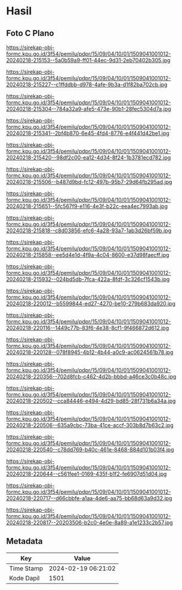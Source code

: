 # Hasil

## Foto C Plano

https://sirekap-obj-formc.kpu.go.id/3f54/pemilu/pdpr/15/09/04/10/01/1509041001012-20240218-215153--5a0b59a9-ff01-44ec-9d31-2eb70402b305.jpg

https://sirekap-obj-formc.kpu.go.id/3f54/pemilu/pdpr/15/09/04/10/01/1509041001012-20240218-215227--c1ffddbb-d978-4afe-9b3a-d1f82ba702cb.jpg

https://sirekap-obj-formc.kpu.go.id/3f54/pemilu/pdpr/15/09/04/10/01/1509041001012-20240218-215304--784a32a9-afe5-473e-90b1-28fec5304d7a.jpg

https://sirekap-obj-formc.kpu.go.id/3f54/pemilu/pdpr/15/09/04/10/01/1509041001012-20240218-215341--2bf4b870-6e45-4fd4-8776-e4f441d42be1.jpg

https://sirekap-obj-formc.kpu.go.id/3f54/pemilu/pdpr/15/09/04/10/01/1509041001012-20240218-215420--98df2c00-ea12-4d34-8f24-1b3781ecd782.jpg

https://sirekap-obj-formc.kpu.go.id/3f54/pemilu/pdpr/15/09/04/10/01/1509041001012-20240218-215506--b487d9bd-fc12-497b-95b7-29d64fb295ad.jpg

https://sirekap-obj-formc.kpu.go.id/3f54/pemilu/pdpr/15/09/04/10/01/1509041001012-20240218-215651--5fc567f9-e116-4e3f-b22c-eea4ec7993ab.jpg

https://sirekap-obj-formc.kpu.go.id/3f54/pemilu/pdpr/15/09/04/10/01/1509041001012-20240218-215818--c8d03856-efc6-4a28-93a7-1ab3d26bf59b.jpg

https://sirekap-obj-formc.kpu.go.id/3f54/pemilu/pdpr/15/09/04/10/01/1509041001012-20240218-215858--ee5d4e1d-4f9a-4c04-8600-e37d98faecff.jpg

https://sirekap-obj-formc.kpu.go.id/3f54/pemilu/pdpr/15/09/04/10/01/1509041001012-20240218-215932--024bd5db-7fca-422a-8fdf-3c326cf1543b.jpg

https://sirekap-obj-formc.kpu.go.id/3f54/pemilu/pdpr/15/09/04/10/01/1509041001012-20240218-220012--b5599844-ed27-4270-be10-279b683da920.jpg

https://sirekap-obj-formc.kpu.go.id/3f54/pemilu/pdpr/15/09/04/10/01/1509041001012-20240218-220116--1449c77b-83f6-4e38-8cf1-9f466872d612.jpg

https://sirekap-obj-formc.kpu.go.id/3f54/pemilu/pdpr/15/09/04/10/01/1509041001012-20240218-220128--078f8945-4b12-4b44-a0c9-ac0624561b78.jpg

https://sirekap-obj-formc.kpu.go.id/3f54/pemilu/pdpr/15/09/04/10/01/1509041001012-20240218-220356--702d8fcb-c462-4d2b-bbbd-a46ce3c0b48c.jpg

https://sirekap-obj-formc.kpu.go.id/3f54/pemilu/pdpr/15/09/04/10/01/1509041001012-20240218-220502--cca84446-e494-4d29-bd85-28f731b6a34a.jpg

https://sirekap-obj-formc.kpu.go.id/3f54/pemilu/pdpr/15/09/04/10/01/1509041001012-20240218-220506--635a9cbc-73ba-41ce-accf-303b8d7b63c2.jpg

https://sirekap-obj-formc.kpu.go.id/3f54/pemilu/pdpr/15/09/04/10/01/1509041001012-20240218-220540--c78dd769-b40c-461e-8468-884d101b03f4.jpg

https://sirekap-obj-formc.kpu.go.id/3f54/pemilu/pdpr/15/09/04/10/01/1509041001012-20240218-220644--c561fee1-0169-435f-b1f2-fe6907d51d04.jpg

https://sirekap-obj-formc.kpu.go.id/3f54/pemilu/pdpr/15/09/04/10/01/1509041001012-20240218-220717--d66cbbfe-a1aa-4de6-aa75-bb68d63a9d32.jpg

https://sirekap-obj-formc.kpu.go.id/3f54/pemilu/pdpr/15/09/04/10/01/1509041001012-20240218-220817--20203506-b2c0-4e0e-8a89-a1e1233c2b57.jpg


## Metadata

| Key        | Value               |
| ---------- | ------------------- |
| Time Stamp | 2024-02-19 06:21:02 |
| Kode Dapil | 1501                |



